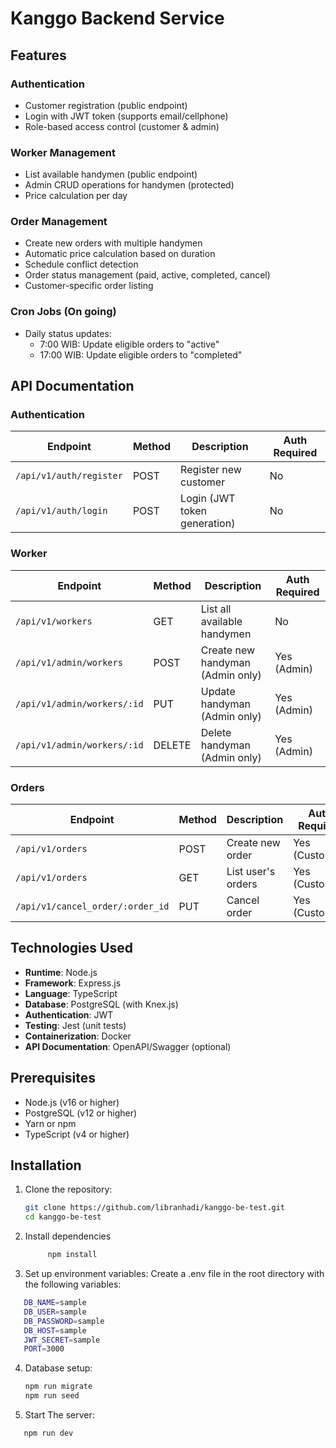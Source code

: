 # Kanggo Backend Service

## Features

### Authentication
- Customer registration (public endpoint)
- Login with JWT token (supports email/cellphone)
- Role-based access control (customer & admin)

### Worker Management
- List available handymen (public endpoint)
- Admin CRUD operations for handymen (protected)
- Price calculation per day

### Order Management
- Create new orders with multiple handymen
- Automatic price calculation based on duration
- Schedule conflict detection
- Order status management (paid, active, completed, cancel)
- Customer-specific order listing

### Cron Jobs (On going)
- Daily status updates:
  - 7:00 WIB: Update eligible orders to "active"
  - 17:00 WIB: Update eligible orders to "completed"

## API Documentation

### Authentication
| Endpoint       | Method | Description                  | Auth Required |
|----------------|--------|------------------------------|---------------|
| `/api/v1/auth/register` | POST   | Register new customer        | No            |
| `/api/v1/auth/login`    | POST   | Login (JWT token generation) | No            |

### Worker
| Endpoint                 | Method | Description                          | Auth Required |
|--------------------------|--------|--------------------------------------|---------------|
| `/api/v1/workers`        | GET    | List all available handymen         | No            |
| `/api/v1/admin/workers`  | POST   | Create new handyman (Admin only)     | Yes (Admin)   |
| `/api/v1/admin/workers/:id` | PUT    | Update handyman (Admin only)        | Yes (Admin)   |
| `/api/v1/admin/workers/:id` | DELETE | Delete handyman (Admin only)        | Yes (Admin)   |

### Orders
| Endpoint                 | Method | Description                          | Auth Required |
|--------------------------|--------|--------------------------------------|---------------|
| `/api/v1/orders`         | POST   | Create new order                    | Yes (Customer)|
| `/api/v1/orders`         | GET    | List user's orders                  | Yes (Customer)|
| `/api/v1/cancel_order/:order_id` | PUT | Cancel order              | Yes (Customer)|

## Technologies Used

- **Runtime**: Node.js
- **Framework**: Express.js
- **Language**: TypeScript
- **Database**: PostgreSQL (with Knex.js)
- **Authentication**: JWT
- **Testing**: Jest (unit tests)
- **Containerization**: Docker
- **API Documentation**: OpenAPI/Swagger (optional)

## Prerequisites

- Node.js (v16 or higher)
- PostgreSQL (v12 or higher)
- Yarn or npm
- TypeScript (v4 or higher)

## Installation

1. Clone the repository:
   ```bash
   git clone https://github.com/libranhadi/kanggo-be-test.git
   cd kanggo-be-test
   ```
2. Install dependencies
   ```bash
        npm install
    ```

3. Set up environment variables:
Create a .env file in the root directory with the following variables:
 ```bash
    DB_NAME=sample
    DB_USER=sample
    DB_PASSWORD=sample
    DB_HOST=sample
    JWT_SECRET=sample
    PORT=3000
 ```

4. Database setup:
    ```bash
    npm run migrate
    npm run seed
    ```

5. Start The server:
```bash
   npm run dev
```